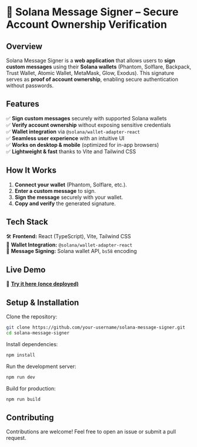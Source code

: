 # 🔐 Solana Message Signer – Secure Account Ownership Verification  

## **Overview**  
Solana Message Signer is a **web application** that allows users to **sign custom messages** using their **Solana wallets** (Phantom, Solflare, Backpack, Trust Wallet, Atomic Wallet, MetaMask, Glow, Exodus). This signature serves as **proof of account ownership**, enabling secure authentication without passwords.  

## **Features**  
✅ **Sign custom messages** securely with supported Solana wallets  
✅ **Verify account ownership** without exposing sensitive credentials  
✅ **Wallet integration** via `@solana/wallet-adapter-react`  
✅ **Seamless user experience** with an intuitive UI  
✅ **Works on desktop & mobile** (optimized for in-app browsers)  
✅ **Lightweight & fast** thanks to Vite and Tailwind CSS  

## **How It Works**  
1. **Connect your wallet** (Phantom, Solflare, etc.).  
2. **Enter a custom message** to sign.  
3. **Sign the message** securely with your wallet.  
4. **Copy and verify** the generated signature.  

## **Tech Stack**  
🛠 **Frontend:** React (TypeScript), Vite, Tailwind CSS  
🔗 **Wallet Integration:** `@solana/wallet-adapter-react`  
🔐 **Message Signing:** Solana wallet API, `bs58` encoding  

## **Live Demo**  
🚀 **[Try it here (once deployed)](https://solanasign.io/)**  

## **Setup & Installation**  
Clone the repository:  
```bash
git clone https://github.com/your-username/solana-message-signer.git
cd solana-message-signer
```
Install dependencies:  
```bash
npm install
```
Run the development server:  
```bash
npm run dev
```
Build for production:  
```bash
npm run build
```

## **Contributing**  
Contributions are welcome! Feel free to open an issue or submit a pull request.  
